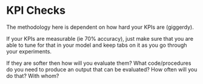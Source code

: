 # KPI Checks

The methodology here is dependent on how hard your KPIs are (giggerdy). 

If your KPIs are measurable (ie 70% accuracy), just make sure that you are 
able to tune for that in your model and keep tabs on it as you go through
your experiments. 

If they are softer then how will you evaluate them? What code/procedures do you 
need to produce an output that can be evaluated? How often will you do that? With
whom? 